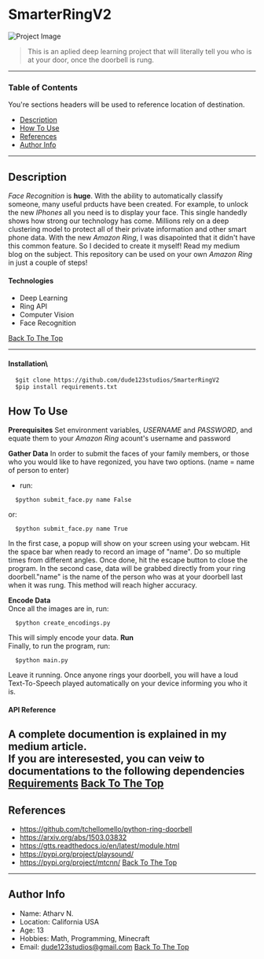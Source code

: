 # SmarterRingV2

![Project Image](MEDIA/cover)

> This is an aplied deep learning project that will literally tell you who is at your door, once the doorbell is rung.

---

### Table of Contents
You're sections headers will be used to reference location of destination.

- [Description](#description)
- [How To Use](#how-to-use)
- [References](#references)
- [Author Info](#author-info)

---

## Description

_Face Recognition_ is **huge**. With the ability to automatically classify someone, many useful prducts have been created. For example, to unlock the new _IPhones_ all you need is to display your face. This single handedly shows how strong our technology has come. Millions rely on a deep clustering model to protect all of their private information and other smart phone data. With the new _Amazon Ring_, I was disapointed that it didn't have this common feature. So I decided to create it myself! Read my medium blog on the subject. This repository can be used on your own _Amazon Ring_ in just a couple of steps!

#### Technologies

- Deep Learning
- Ring API
- Computer Vision 
- Face Recognition

[Back To The Top](#SmarterRingV2)

---

#### Installation\

```venv
  $git clone https://github.com/dude123studios/SmarterRingV2
  $pip install requirements.txt
```
## How To Use

**Prerequisites** 
Set environment variables, _USERNAME_ and _PASSWORD_, and equate them to your _Amazon Ring_ acount's username and password

**Gather Data**
In order to submit the faces of your family members, or those who you would like to have regonized, you have two options. 
(name = name of person to enter)
- run:
```venv
  $python submit_face.py name False
```
or:
```venv
  $python submit_face.py name True
```
In the first case, a popup will show on your screen using your webcam. Hit the space bar when ready to record an image of "name". Do so multiple times from different angles. Once done, hit the escape button to close the program. 
In the second case, data will be grabbed directly from your ring doorbell."name" is the name of the person who was at your doorbell last when it was rung. This method will reach higher accuracy.
  
**Encode Data**  
Once all the images are in, run:
```venv
  $python create_encodings.py
```
This will simply encode your data.
**Run**  
Finally, to run the program, run:
```venv
  $python main.py
```
Leave it running. Once anyone rings your doorbell, you will have a loud Text-To-Speech played automatically on your device informing you who it is. 
#### API Reference

A complete documention is explained in my medium article.  
If you are interesested, you can veiw to documentations to the following dependencies 
[Requirements](#requirements.txt)
[Back To The Top](#SmarterRingV2)
---

## References

- https://github.com/tchellomello/python-ring-doorbell
- https://arxiv.org/abs/1503.03832
- https://gtts.readthedocs.io/en/latest/module.html
- https://pypi.org/project/playsound/
- https://pypi.org/project/mtcnn/
[Back To The Top](#SmarterRingV2)
--- 

## Author Info

- Name: Atharv N.
- Location: California USA
- Age: 13
- Hobbies: Math, Programming, Minecraft 
- Email: dude123studios@gmail.com
[Back To The Top](#SmarterRingV2)



